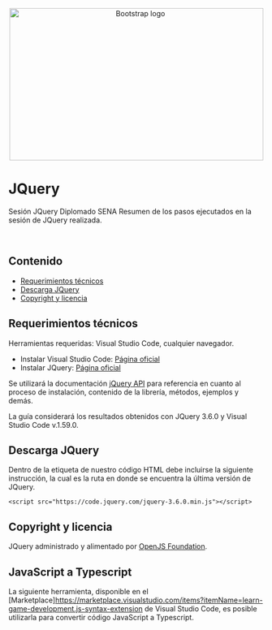 <p align="center">
  <a href="https://jquery.com/">
    <img src="https://i.postimg.cc/s2Xrm4dp/pngegg.png" alt="Bootstrap logo" width="500" height="300">
  </a>
</p>

# JQuery
Sesión JQuery Diplomado SENA
Resumen de los pasos ejecutados en la sesión de JQuery realizada.

<br>

## Contenido

- [Requerimientos técnicos](#requerimientos-técnicos)
- [Descarga JQuery](#descarga-jquery)
- [Copyright y licencia](#copyright-y-licencia)

## Requerimientos técnicos

Herramientas requeridas: Visual Studio Code, cualquier navegador.

- Instalar Visual Studio Code: [Página oficial](https://code.visualstudio.com/Download)
- Instalar JQuery: [Página oficial](https://jquery.com/download/)

Se utilizará la documentación [jQuery API](https://api.jquery.com/) para referencia en cuanto al proceso de instalación, contenido de la librería, métodos, ejemplos y demás.

La guía considerará los resultados obtenidos con JQuery 3.6.0 y Visual Studio Code v.1.59.0.

## Descarga JQuery

Dentro de la etiqueta <head> de nuestro código HTML debe incluirse la siguiente instrucción, la cual es la ruta en donde se encuentra la última versión de JQuery.

`<script src="https://code.jquery.com/jquery-3.6.0.min.js"></script>`

## Copyright y licencia

JQuery administrado y alimentado por [OpenJS Foundation](https://openjsf.org/).

## JavaScript a Typescript
  
La siguiente herramienta, disponible en el [Marketplace]https://marketplace.visualstudio.com/items?itemName=learn-game-development.js-syntax-extension de Visual Studio Code, es posible utilizarla para convertir código JavaScript a Typescript.
